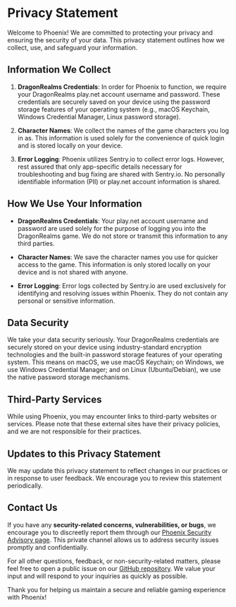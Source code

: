 # Privacy Statement

Welcome to Phoenix! We are committed to protecting your privacy and ensuring the security of your data. This privacy statement outlines how we collect, use, and safeguard your information.

## Information We Collect

1. **DragonRealms Credentials**: In order for Phoenix to function, we require your DragonRealms play.net account username and password. These credentials are securely saved on your device using the password storage features of your operating system (e.g., macOS Keychain, Windows Credential Manager, Linux password storage).

2. **Character Names**: We collect the names of the game characters you log in as. This information is used solely for the convenience of quick login and is stored locally on your device.

3. **Error Logging**: Phoenix utilizes Sentry.io to collect error logs. However, rest assured that only app-specific details necessary for troubleshooting and bug fixing are shared with Sentry.io. No personally identifiable information (PII) or play.net account information is shared.

## How We Use Your Information

- **DragonRealms Credentials**: Your play.net account username and password are used solely for the purpose of logging you into the DragonRealms game. We do not store or transmit this information to any third parties.

- **Character Names**: We save the character names you use for quicker access to the game. This information is only stored locally on your device and is not shared with anyone.

- **Error Logging**: Error logs collected by Sentry.io are used exclusively for identifying and resolving issues within Phoenix. They do not contain any personal or sensitive information.

## Data Security

We take your data security seriously. Your DragonRealms credentials are securely stored on your device using industry-standard encryption technologies and the built-in password storage features of your operating system. This means on macOS, we use macOS Keychain; on Windows, we use Windows Credential Manager; and on Linux (Ubuntu/Debian), we use the native password storage mechanisms.

## Third-Party Services

While using Phoenix, you may encounter links to third-party websites or services. Please note that these external sites have their privacy policies, and we are not responsible for their practices.

## Updates to this Privacy Statement

We may update this privacy statement to reflect changes in our practices or in response to user feedback. We encourage you to review this statement periodically.

## Contact Us

If you have any **security-related concerns, vulnerabilities, or bugs**, we encourage you to discreetly report them through our [Phoenix Security Advisory page](https://github.com/dragonrealms-phoenix/phoenix/security/advisories/new). This private channel allows us to address security issues promptly and confidentially.

For all other questions, feedback, or non-security-related matters, please feel free to open a public issue on our [GitHub repository](https://github.com/dragonrealms-phoenix/phoenix/issues). We value your input and will respond to your inquiries as quickly as possible.

Thank you for helping us maintain a secure and reliable gaming experience with Phoenix!
